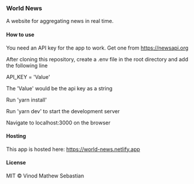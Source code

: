 ### World News
A website for aggregating news in real time.

#### How to use

You need an API key for the app to work. Get one from https://newsapi.org 

After cloning this repository, create a .env file in the root directory and add the following line

API_KEY = 'Value'

The 'Value' would be the api key as a string

Run 'yarn install'

Run 'yarn dev' to start the development server

Navigate to localhost:3000 on the browser

#### Hosting
This app is hosted here: https://world-news.netlify.app

#### License
MIT &copy; Vinod Mathew Sebastian

